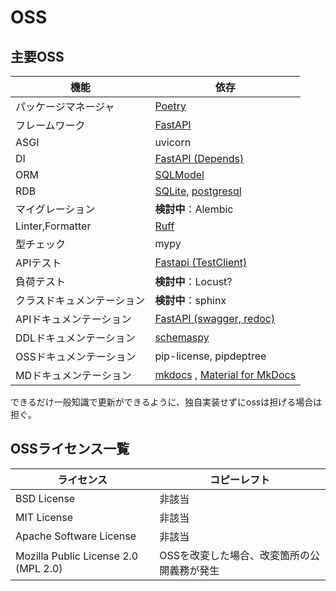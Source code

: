 # OSS

## 主要OSS
| 機能                       | 依存                                                                                                     |
| -------------------------- | -------------------------------------------------------------------------------------------------------- |
| パッケージマネージャ       | [Poetry](https://python-poetry.org/)                                                                     |
| フレームワーク             | [FastAPI](https://fastapi.tiangolo.com/ja/)                                                              |
| ASGI                       | uvicorn                                                                                                  |
| DI                         | [FastAPI (Depends)](https://fastapi.tiangolo.com/ja/tutorial/dependencies/)                              |
| ORM                        | [SQLModel](https://sqlmodel.tiangolo.com/)                                                               |
| RDB                        | [SQLite](https://www.sqlite.org/), [postgresql](https://www.postgresql.org/)                             |
| マイグレーション           | **検討中**：Alembic                                                                                      |
| Linter,Formatter           | [Ruff](https://docs.astral.sh/ruff/https://docs.astral.sh/ruff/)                                         |
| 型チェック                 | mypy                                                                                                     |
| APIテスト                  | [Fastapi (TestClient)](https://fastapi.tiangolo.com/ja/tutorial/testing/)                                |
| 負荷テスト                 | **検討中**：Locust?                                                                                      |
| クラスドキュメンテーション | **検討中**：sphinx                                                                                       |
| APIドキュメンテーション    | [FastAPI (swagger, redoc)](https://fastapi.tiangolo.com/ja/features/)                                    |
| DDLドキュメンテーション    | [schemaspy](https://schemaspy.org/)                                                                      |
| OSSドキュメンテーション    | pip-license, pipdeptree                                                                                  |
| MDドキュメンテーション     | [mkdocs](https://www.mkdocs.org/)  , [Material for MkDocs](https://squidfunk.github.io/mkdocs-material/) |

できるだけ一般知識で更新ができるように、独自実装せずにossは担げる場合は担ぐ。

## OSSライセンス一覧
| ライセンス                           | コピーレフト                                |
| ------------------------------------ | ------------------------------------------- |
| BSD License                          | 非該当                                      |
| MIT License                          | 非該当                                      |
| Apache Software License              | 非該当                                      |
| Mozilla Public License 2.0 (MPL 2.0) | OSSを改変した場合、改変箇所の公開義務が発生 |